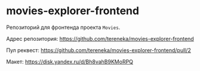 # movies-explorer-frontend

Репозиторий для фронтенда проекта `Movies`.

Адрес репозитория: https://github.com/tereneka/movies-explorer-frontend

Пул реквест: https://github.com/tereneka/movies-explorer-frontend/pull/2

Макет: https://disk.yandex.ru/d/Bh8vahB9KMoRPQ
